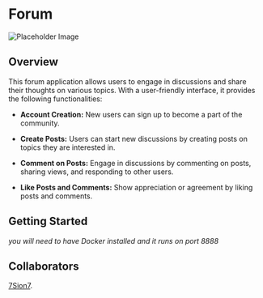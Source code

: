 # Forum

![Placeholder Image](uploads/image/forum1.png)

## Overview

This forum application allows users to engage in discussions and share their thoughts on various topics. With a user-friendly interface, it provides the following functionalities:

- **Account Creation:** New users can sign up to become a part of the community.
  
- **Create Posts:** Users can start new discussions by creating posts on topics they are interested in.
  
- **Comment on Posts:** Engage in discussions by commenting on posts, sharing views, and responding to other users.
  
- **Like Posts and Comments:** Show appreciation or agreement by liking posts and comments.

## Getting Started

*you will need to have Docker installed and it runs on port 8888*

## Collaborators

 [7Sion7](https://github.com/7Sion7).

<!--## Contributions 

We welcome contributions! If you'd like to contribute, please create a pull request.

## License

*You can mention the license here if you have one.*-->

